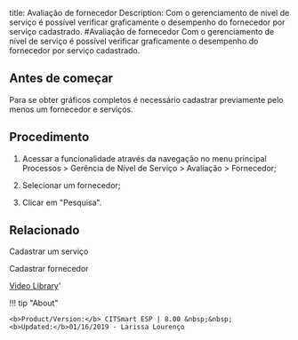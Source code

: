 title: Avaliação de fornecedor
Description: Com o gerenciamento de nível de serviço é possível verificar graficamente o desempenho do fornecedor por serviço cadastrado.
#Avaliação de fornecedor
Com o gerenciamento de nível de serviço é possível verificar graficamente o desempenho do fornecedor por serviço cadastrado.

Antes de começar
----------------

Para se obter gráficos completos é necessário cadastrar previamente pelo menos
um fornecedor e serviços.

Procedimento
------------

1.  Acessar a funcionalidade através da navegação no menu principal Processos \>
    Gerência de Nível de Serviço \> Avaliação \> Fornecedor;

2.  Selecionar um fornecedor;

3.  Clicar em "Pesquisa".

Relacionado
-----------

Cadastrar um serviço

Cadastrar fornecedor

<i class='fa fa-youtube-play  fa-2x' style='color:#97ce17;vertical-align: middle;'> </i> [Video Library](https://www.youtube.com/playlist?list=PLB5qK2uzf2RO6td7lCM5EzIfRcU2cKLNX)'

!!! tip "About"

    <b>Product/Version:</b> CITSmart ESP | 8.00 &nbsp;&nbsp;
    <b>Updated:</b>01/16/2019 - Larissa Lourenço
